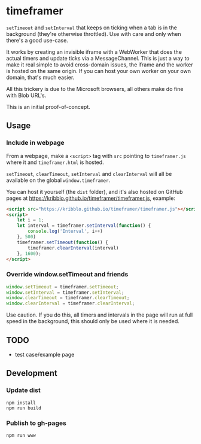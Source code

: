 # timeframer

`setTimeout` and `setInterval` that keeps on ticking when a tab is in the background (they're otherwise throttled). Use with care and only when there's a good use-case.

It works by creating an invisible iframe with a WebWorker that does the actual timers and update ticks via a MessageChannel. This is just a way to make it real simple to avoid cross-domain issues, the iframe and the worker is hosted on the same origin. If you can host your own worker on your own domain, that's much easier. 

All this trickery is due to the Microsoft browsers, all others make do fine with Blob URL's.

This is an initial proof-of-concept.

## Usage

### Include in webpage

From a webpage, make a `<script>` tag with `src` pointing to `timeframer.js` where it and `timeframer.html` is hosted.

`setTimeout`, `clearTimeout`, `setInterval` and `clearInterval` will all be available on the global `window.timeframer`.

You can host it yourself (the `dist` folder), and it's also hosted on GitHub pages at <https://kribblo.github.io/timeframer/timeframer.js>, example:

```html
<script src="https://kribblo.github.io/timeframer/timeframer.js"></script>
<script>
    let i = 1;
    let interval = timeframer.setInterval(function() {
        console.log('Interval', i++)
    }, 500)
    timeframer.setTimeout(function() {
        timeframer.clearInterval(interval)
    }, 1600);
</script>
```

### Override window.setTimeout and friends

```javascript
window.setTimeout = timeframer.setTimeout;
window.setInterval = timeframer.setInterval;
window.clearTimeout = timeframer.clearTimeout;
window.clearInterval = timeframer.clearInterval;
```

Use caution. If you do this, all timers and intervals in the page will run at full speed in the background, this should only be used where it is needed.

## TODO

* test case/example page

## Development

### Update dist

    npm install
    npm run build

### Publish to gh-pages

    npm run www
    